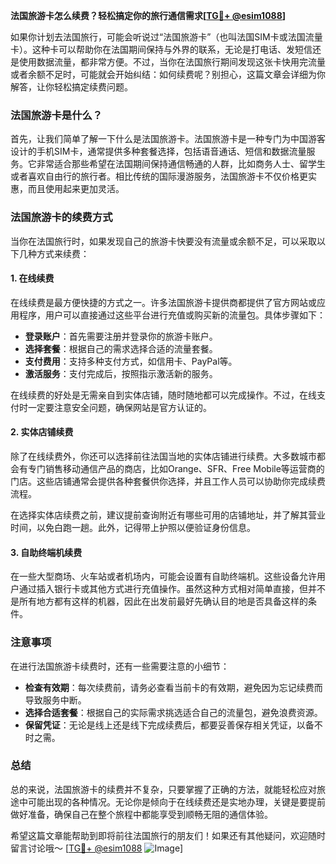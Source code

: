 **法国旅游卡怎么续费？轻松搞定你的旅行通信需求[[TG💪+ @esim1088](https://t.me/s/esim1088)]**

如果你计划去法国旅行，可能会听说过“法国旅游卡”（也叫法国SIM卡或法国流量卡）。这种卡可以帮助你在法国期间保持与外界的联系，无论是打电话、发短信还是使用数据流量，都非常方便。不过，当你在法国旅行期间发现这张卡快用完流量或者余额不足时，可能就会开始纠结：如何续费呢？别担心，这篇文章会详细为你解答，让你轻松搞定续费问题。

### 法国旅游卡是什么？

首先，让我们简单了解一下什么是法国旅游卡。法国旅游卡是一种专门为中国游客设计的手机SIM卡，通常提供多种套餐选择，包括语音通话、短信和数据流量服务。它非常适合那些希望在法国期间保持通信畅通的人群，比如商务人士、留学生或者喜欢自由行的旅行者。相比传统的国际漫游服务，法国旅游卡不仅价格更实惠，而且使用起来更加灵活。

### 法国旅游卡的续费方式

当你在法国旅行时，如果发现自己的旅游卡快要没有流量或余额不足，可以采取以下几种方式来续费：

#### 1. 在线续费

在线续费是最方便快捷的方式之一。许多法国旅游卡提供商都提供了官方网站或应用程序，用户可以直接通过这些平台进行充值或购买新的流量包。具体步骤如下：

- **登录账户**：首先需要注册并登录你的旅游卡账户。
- **选择套餐**：根据自己的需求选择合适的流量套餐。
- **支付费用**：支持多种支付方式，如信用卡、PayPal等。
- **激活服务**：支付完成后，按照指示激活新的服务。

在线续费的好处是无需亲自到实体店铺，随时随地都可以完成操作。不过，在线支付时一定要注意安全问题，确保网站是官方认证的。

#### 2. 实体店铺续费

除了在线续费外，你还可以选择前往法国当地的实体店铺进行续费。大多数城市都会有专门销售移动通信产品的商店，比如Orange、SFR、Free Mobile等运营商的门店。这些店铺通常会提供各种套餐供你选择，并且工作人员可以协助你完成续费流程。

在选择实体店续费之前，建议提前查询附近有哪些可用的店铺地址，并了解其营业时间，以免白跑一趟。此外，记得带上护照以便验证身份信息。

#### 3. 自助终端机续费

在一些大型商场、火车站或者机场内，可能会设置有自助终端机。这些设备允许用户通过插入银行卡或其他方式进行充值操作。虽然这种方式相对简单直接，但并不是所有地方都有这样的机器，因此在出发前最好先确认目的地是否具备这样的条件。

### 注意事项

在进行法国旅游卡续费时，还有一些需要注意的小细节：

- **检查有效期**：每次续费前，请务必查看当前卡的有效期，避免因为忘记续费而导致服务中断。
- **选择合适套餐**：根据自己的实际需求挑选适合自己的流量包，避免浪费资源。
- **保留凭证**：无论是线上还是线下完成续费后，都要妥善保存相关凭证，以备不时之需。

### 总结

总的来说，法国旅游卡的续费并不复杂，只要掌握了正确的方法，就能轻松应对旅途中可能出现的各种情况。无论你是倾向于在线续费还是实地办理，关键是要提前做好准备，确保自己在整个旅程中都能享受到顺畅无阻的通信体验。

希望这篇文章能帮助到即将前往法国旅行的朋友们！如果还有其他疑问，欢迎随时留言讨论哦～ [[TG💪+ @esim1088](https://t.me/s/esim1088) ![Image](https://i.postimg.cc/4NQfJmqS/Snipaste-2025-05-13-00-14-12.png)]